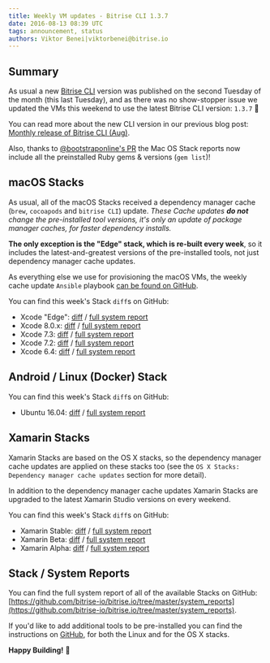 ```yaml
---
title: Weekly VM updates - Bitrise CLI 1.3.7
date: 2016-08-13 08:39 UTC
tags: announcement, status
authors: Viktor Benei|viktorbenei@bitrise.io
---
```


## Summary

As usual a new [Bitrise CLI](https://github.com/bitrise-io/bitrise)
version was published on the second Tuesday of the month (this last Tuesday),
and as there was no show-stopper issue we updated the VMs this weekend to use the
latest Bitrise CLI version: `1.3.7` 🎉

You can read more about the new CLI version in our previous blog post:
[Monthly release of Bitrise CLI (Aug)](/2016/08/09/monthly-release-of-bitrise-cli-aug.html).

Also, thanks to [@bootstraponline's PR](https://github.com/bitrise-io/osx-box-bootstrap/pull/18)
the Mac OS Stack reports now include all the preinstalled Ruby gems & versions (`gem list`)!


## macOS Stacks

As usual, all of the macOS Stacks received a dependency manager cache (`brew`, `cocoapods` and `bitrise CLI`) update.
*These Cache updates __do not__ change the pre-installed tool versions, it's
only an update of package manager caches, for faster dependency installs.*

**The only exception is the "Edge" stack, which is re-built every week**,
so it includes the latest-and-greatest versions of the pre-installed tools,
not just dependency manager cache updates.

As everything else we use for
provisioning the macOS VMs, the weekly cache update `Ansible` playbook
[can be found on GitHub](https://github.com/bitrise-io/osx-box-bootstrap/blob/master/weekly-cache-update-playbook.yml).

You can find this week's Stack `diff`s on GitHub:

* Xcode "Edge": [diff](https://github.com/bitrise-io/bitrise.io/pull/58/commits/1c268c0bb391642d9b3e5ce94e5ab82430054cc2) / [full system report](https://github.com/bitrise-io/bitrise.io/blob/master/system_reports/osx-xcode-edge.log)
* Xcode 8.0.x: [diff](https://github.com/bitrise-io/bitrise.io/pull/58/commits/14f973534bdd4f4e542bca64dd4cac93e99f6cae) / [full system report](https://github.com/bitrise-io/bitrise.io/blob/master/system_reports/osx-xcode-8.0.x.log)
* Xcode 7.3: [diff](https://github.com/bitrise-io/bitrise.io/pull/58/commits/5105bf87f474650a1151fd41e3a751a981951183) / [full system report](https://github.com/bitrise-io/bitrise.io/blob/master/system_reports/osx-xcode-7.3.log)
* Xcode 7.2: [diff](https://github.com/bitrise-io/bitrise.io/pull/58/commits/57821e7cfc4445dbac4db35d3c2fab3e9bac8391) / [full system report](https://github.com/bitrise-io/bitrise.io/blob/master/system_reports/osx-xcode-7.2.log)
* Xcode 6.4: [diff](https://github.com/bitrise-io/bitrise.io/pull/58/commits/be4b4171b24b5d3ee7d230dd54174e4c21e80527) / [full system report](https://github.com/bitrise-io/bitrise.io/blob/master/system_reports/osx-xcode-6.4.log)


## Android / Linux (Docker) Stack

You can find this week's Stack `diff`s on GitHub:

* Ubuntu 16.04: [diff](https://github.com/bitrise-io/bitrise.io/pull/58/commits/66b8bf3a3ddb3f27c63c0ff01a8ec93ab8afc273) / [full system report](https://github.com/bitrise-io/bitrise.io/blob/master/system_reports/docker-based-android-setup.log)


## Xamarin Stacks

Xamarin Stacks are based on the OS X stacks, so the dependency manager cache updates are applied
on these stacks too (see the `OS X Stacks: Dependency manager cache updates` section for more detail).

In addition to the dependency manager cache updates Xamarin Stacks are upgraded to the latest
Xamarin Studio versions on every weekend.

You can find this week's Stack `diff`s on GitHub:

* Xamarin Stable: [diff](https://github.com/bitrise-io/bitrise.io/pull/58/commits/258e8b71157ace3cb953d2c5640d93b7bdf38f02) / [full system report](https://github.com/bitrise-io/bitrise.io/blob/master/system_reports/osx-xamarin-stable.log)
* Xamarin Beta: [diff](https://github.com/bitrise-io/bitrise.io/pull/58/commits/81d5b9016d8af591f13201fa42beb55b75d62bf1) / [full system report](https://github.com/bitrise-io/bitrise.io/blob/master/system_reports/osx-xamarin-beta.log)
* Xamarin Alpha: [diff](https://github.com/bitrise-io/bitrise.io/pull/58/commits/be39af3056dca359c3c384fe747c5b28bfebe149) / [full system report](https://github.com/bitrise-io/bitrise.io/blob/master/system_reports/osx-xamarin-alpha.log)


## Stack / System Reports

You can find the full system report of all of the available Stacks
on GitHub: [https://github.com/bitrise-io/bitrise.io/tree/master/system_reports](https://github.com/bitrise-io/bitrise.io/tree/master/system_reports).

If you'd like to add additional tools to be pre-installed you can find the
instructions on [GitHub](https://github.com/bitrise-io/bitrise.io#request-a-tool-to-be-pre-installed-on-a-build-machine),
for both the Linux and for the OS X stacks.

**Happy Building!** 🚀
